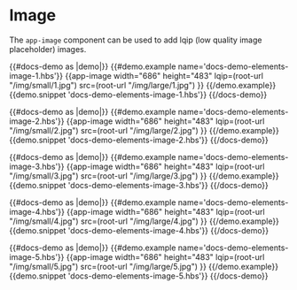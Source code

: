# Image

The `app-image` component can be used to add lqip (low quality image placeholder) images.

{{#docs-demo as |demo|}}
	{{#demo.example name='docs-demo-elements-image-1.hbs'}}
		{{app-image
			width="686"
			height="483"
			lqip=(root-url "/img/small/1.jpg")
			src=(root-url "/img/large/1.jpg")
		}}
	{{/demo.example}}
	{{demo.snippet 'docs-demo-elements-image-1.hbs'}}
{{/docs-demo}}

{{#docs-demo as |demo|}}
	{{#demo.example name='docs-demo-elements-image-2.hbs'}}
		{{app-image
			width="686"
			height="483"
			lqip=(root-url "/img/small/2.jpg")
			src=(root-url "/img/large/2.jpg")
		}}
	{{/demo.example}}
	{{demo.snippet 'docs-demo-elements-image-2.hbs'}}
{{/docs-demo}}

{{#docs-demo as |demo|}}
	{{#demo.example name='docs-demo-elements-image-3.hbs'}}
		{{app-image
			width="686"
			height="483"
			lqip=(root-url "/img/small/3.jpg")
			src=(root-url "/img/large/3.jpg")
		}}
	{{/demo.example}}
	{{demo.snippet 'docs-demo-elements-image-3.hbs'}}
{{/docs-demo}}

{{#docs-demo as |demo|}}
	{{#demo.example name='docs-demo-elements-image-4.hbs'}}
		{{app-image
			width="686"
			height="483"
			lqip=(root-url "/img/small/4.jpg")
			src=(root-url "/img/large/4.jpg")
		}}
	{{/demo.example}}
	{{demo.snippet 'docs-demo-elements-image-4.hbs'}}
{{/docs-demo}}

{{#docs-demo as |demo|}}
	{{#demo.example name='docs-demo-elements-image-5.hbs'}}
		{{app-image
			width="686"
			height="483"
			lqip=(root-url "/img/small/5.jpg")
			src=(root-url "/img/large/5.jpg")
		}}
	{{/demo.example}}
	{{demo.snippet 'docs-demo-elements-image-5.hbs'}}
{{/docs-demo}}
